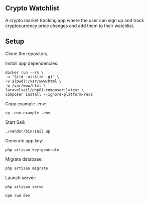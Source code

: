 ## Crypto Watchlist

A crypto market tracking app where the user can sign up and track cryptocurrency price changes and add them to their watchlist.
## Setup

Clone the repository.

Install app dependencies:

```
docker run --rm \
-u "$(id -u):$(id -g)" \
-v $(pwd):/var/www/html \
-w /var/www/html \
laravelsail/php81-composer:latest \
composer install --ignore-platform-reqs
```

Copy example .env:

```cp .env.example .env```

Start Sail:

```./vendor/bin/sail up```

Generate app key:

```php artisan key:generate```

Migrate database:

```php artisan migrate```

Launch server:

```php artisan serve```

```npm run dev```
